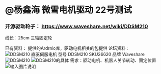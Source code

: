  # @杨鑫海 微雪电机驱动 22号测试
### 开源驱动轮子： https://www.waveshare.net/wiki/DDSM210
线长：25cm
三轴固定轮

已有资料：
    提供的Ardrnio库，驱动电机相关的包提供
论坛资料：
![DDSM210 直驱伺服电机](imageDDSM210%20%E7%9B%B4%E9%A9%B1%E4%BC%BA%E6%9C%8D%E7%94%B5%E6%9C%BA.png)
型号    DDSM210
       SKU26620
品牌   Waveshare
![DDSM210](DDSM210.png)
![DDSM210的具体](DDSM210_1.png)
需求：驱动电机、机器人关节转动、固定位置
![输入图片说明](%E7%94%B5%E6%9C%BA%E8%BD%AE%E8%AE%BE%E8%AE%A1.png)